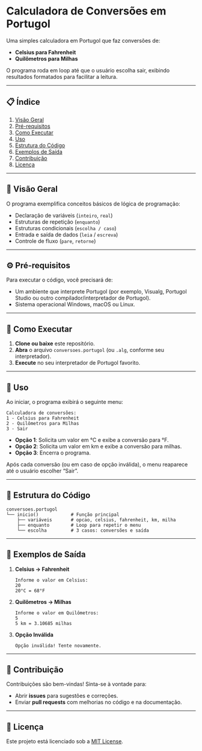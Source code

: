 # Calculadora de Conversões em Portugol

Uma simples calculadora em Portugol que faz conversões de:

- **Celsius para Fahrenheit**  
- **Quilômetros para Milhas**

O programa roda em loop até que o usuário escolha sair, exibindo resultados formatados para facilitar a leitura.

---

## 📋 Índice

1. [Visão Geral](#visão-geral)  
2. [Pré-requisitos](#pré-requisitos)  
3. [Como Executar](#como-executar)  
4. [Uso](#uso)  
5. [Estrutura do Código](#estrutura-do-código)  
6. [Exemplos de Saída](#exemplos-de-saída)  
7. [Contribuição](#contribuição)  
8. [Licença](#licença)  

---

## 🧐 Visão Geral

O programa exemplifica conceitos básicos de lógica de programação:

- Declaração de variáveis (`inteiro`, `real`)  
- Estruturas de repetição (`enquanto`)  
- Estruturas condicionais (`escolha / caso`)  
- Entrada e saída de dados (`leia` / `escreva`)  
- Controle de fluxo (`pare`, `retorne`)

---

## ⚙️ Pré-requisitos

Para executar o código, você precisará de:

- Um ambiente que interprete Portugol (por exemplo, Visualg, Portugol Studio ou outro compilador/interpretador de Portugol).  
- Sistema operacional Windows, macOS ou Linux.  

---

## 🚀 Como Executar

1. **Clone ou baixe** este repositório.  
2. **Abra** o arquivo `conversoes.portugol` (ou `.alg`, conforme seu interpretador).  
3. **Execute** no seu interpretador de Portugol favorito.

---

## 📝 Uso

Ao iniciar, o programa exibirá o seguinte menu:

```
Calculadora de conversões:
1 - Celsius para Fahrenheit
2 - Quilômetros para Milhas
3 - Sair
```

- **Opção 1**: Solicita um valor em °C e exibe a conversão para °F.  
- **Opção 2**: Solicita um valor em km e exibe a conversão para milhas.  
- **Opção 3**: Encerra o programa.

Após cada conversão (ou em caso de opção inválida), o menu reaparece até o usuário escolher “Sair”.

---

## 📂 Estrutura do Código

```text
conversoes.portugol
└── inicio()            # Função principal
    ├── variáveis       # opcao, celsius, fahrenheit, km, milha
    ├── enquanto        # Loop para repetir o menu
    └── escolha         # 3 casos: conversões e saída
```

---

## 🎯 Exemplos de Saída

1. **Celsius → Fahrenheit**  
   ```
   Informe o valor em Celsius:
   20
   20°C = 68°F
   ```

2. **Quilômetros → Milhas**  
   ```
   Informe o valor em Quilômetros:
   5
   5 km = 3.10685 milhas
   ```

3. **Opção Inválida**  
   ```
   Opção inválida! Tente novamente.
   ```

---

## 🤝 Contribuição

Contribuições são bem-vindas! Sinta-se à vontade para:

- Abrir **issues** para sugestões e correções.  
- Enviar **pull requests** com melhorias no código e na documentação.

---

## 📄 Licença

Este projeto está licenciado sob a [MIT License](LICENSE).
